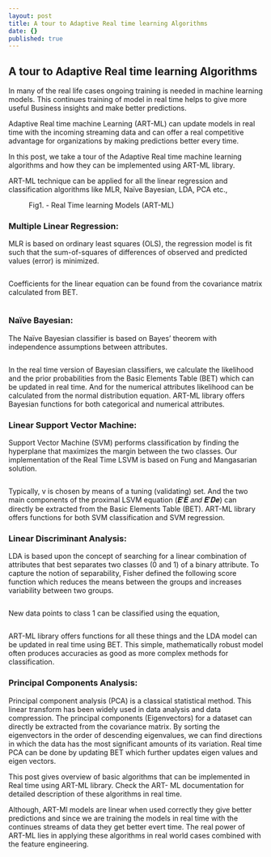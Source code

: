 ```yaml
---
layout: post
title: A tour to Adaptive Real time learning Algorithms
date: {}
published: true
---
```



## A tour to Adaptive Real time learning Algorithms

In many of the real life cases ongoing training is needed in machine learning models. This continues training of model in real time helps to give more useful Business insights and make better predictions. 

Adaptive Real time machine Learning (ART-ML) can update models in real time with the incoming streaming data and can offer a real competitive advantage for organizations by making predictions better every time.

In this post, we take a tour of the Adaptive Real time machine learning algorithms and how they can be implemented using ART-ML library.

ART-ML technique can be applied for all the linear regression and classification algorithms like MLR, Naïve Bayesian, LDA, PCA etc.,

<figure>
	<img src="{{ '/assets/img/Artmalfeatures.PNG' | prepend: site.baseurl }}" alt=""> 
	<figcaption>Fig1. - Real Time learning Models (ART-ML) </figcaption>
</figure>


### Multiple Linear Regression:
MLR is based on ordinary least squares (OLS), the regression model is fit such that the sum-of-squares of differences of observed and predicted values (error) is minimized. 

<figure>
	<img src="{{ '/assets/img/MLR1.png' | prepend: site.baseurl }}" alt=""> 
</figure>

Coefficients for the linear equation can be found from the covariance matrix calculated from BET.

<figure>
	<img src="{{ '/assets/img/MLR2.png' | prepend: site.baseurl }}" alt=""> 
</figure>

### Naïve Bayesian:

The Naïve Bayesian classifier is based on Bayes’ theorem with independence assumptions between attributes. 

<figure>
	<img src="{{ '/assets/img/NB1.png' | prepend: site.baseurl }}" alt=""> 
</figure>

In the real time version of Bayesian classifiers, we calculate the likelihood and the prior probabilities from the Basic Elements Table (BET) which can be updated in real time. And for the numerical attributes likelihood can be calculated from the normal distribution equation. ART-ML library offers Bayesian functions for both categorical and numerical attributes.

### Linear Support Vector Machine:

Support Vector Machine (SVM) performs classification by finding the hyperplane that maximizes the margin between the two classes. Our implementation of the Real Time LSVM is based on Fung and Mangasarian solution.

<figure>
	<img src="{{ '/assets/img/LSVM1.png' | prepend: site.baseurl }}" alt=""> 
</figure>

Typically, v is chosen by means of a tuning (validating) set. And the two main components of the proximal LSVM equation (𝑬′𝑬 𝑎𝑛𝑑 𝑬′𝑫𝒆) can directly be extracted from the Basic Elements Table (BET). ART-ML library offers functions for both SVM classification and SVM regression.

### Linear Discriminant Analysis:
LDA is based upon the concept of searching for a linear combination of attributes that best separates two classes (0 and 1) of a binary attribute. To capture the notion of separability, Fisher defined the following score function which reduces the means between the groups and increases variability between two groups.

<figure>
	<img src="{{ '/assets/img/LDA1.png' | prepend: site.baseurl }}" alt=""> 
</figure>

New data points to class 1 can be classified using the equation,


<figure>
	<img src="{{ '/assets/img/LDA2.png' | prepend: site.baseurl }}" alt=""> 
</figure>


ART-ML library offers functions for all these things and the LDA model can be updated in real time using BET. This simple, mathematically robust model often produces accuracies as good as more complex methods for classification.

### Principal Components Analysis:
Principal component analysis (PCA) is a classical statistical method. This linear transform has been widely used in data analysis and data compression. The principal components (Eigenvectors) for a dataset can directly be extracted from the covariance matrix. By sorting the eigenvectors in the order of descending eigenvalues, we can find directions in which the data has the most significant amounts of its variation. Real time PCA can be done by updating BET which further updates eigen values and eigen vectors.

This post gives overview of basic algorithms that can be implemented in Real time using ART-ML library. Check the ART-  ML documentation for detailed description of these algorithms in real time. 

Although, ART-Ml models are linear when used correctly they give better predictions and since we are training the models in real time with the continues streams of data they get better evert time. The real power of ART-ML lies in applying these algorithms in real world cases combined with the feature engineering.
